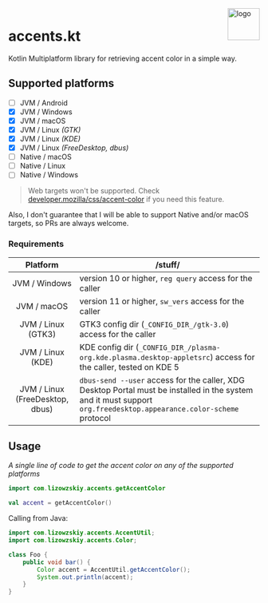 <img src="https://github.com/LennyLizowzskiy/accents-kt/assets/46971551/b55dca62-cafa-45dc-a794-09675755948b" width="64" align="right" alt="logo"/>

# accents.kt
Kotlin Multiplatform library for retrieving accent color in a simple way.

## Supported platforms
- [ ] JVM / Android
- [x] JVM / Windows
- [x] JVM / macOS
- [x] JVM / Linux _(GTK)_
- [x] JVM / Linux _(KDE)_
- [x] JVM / Linux _(FreeDesktop, dbus)_
- [ ] Native / macOS
- [ ] Native / Linux
- [ ] Native / Windows

> Web targets won't be supported. Check [developer.mozilla/css/accent-color](https://developer.mozilla.org/en-US/docs/Web/CSS/accent-color) if you need this feature.

Also, I don't guarantee that I will be able to support Native and/or macOS targets, so PRs are always welcome.

### Requirements
|            Platform             | /stuff/                                                                                                                                                             |
|:-------------------------------:|---------------------------------------------------------------------------------------------------------------------------------------------------------------------|
|          JVM / Windows          | version 10 or higher, `reg query` access for the caller                                                                                                             |
|           JVM / macOS           | version 11 or higher, `sw_vers` access for the caller                                                                                                               |
|       JVM / Linux (GTK3)        | GTK3 config dir (`_CONFIG_DIR_/gtk-3.0`) access for the caller                                                                                                      |
|        JVM / Linux (KDE)        | KDE config dir (`_CONFIG_DIR_/plasma-org.kde.plasma.desktop-appletsrc`) access for the caller, tested on KDE 5                                                      |
| JVM / Linux (FreeDesktop, dbus) | `dbus-send --user` access for the caller, XDG Desktop Portal must be installed in the system and it must support `org.freedesktop.appearance.color-scheme` protocol |

## Usage
*A single line of code to get the accent color on any of the supported platforms*
```kotlin
import com.lizowzskiy.accents.getAccentColor

val accent = getAccentColor()
```

Calling from Java:
```java
import com.lizowzskiy.accents.AccentUtil;
import com.lizowzskiy.accents.Color;

class Foo {
    public void bar() {
        Color accent = AccentUtil.getAccentColor();
        System.out.println(accent);
    }
}
```
